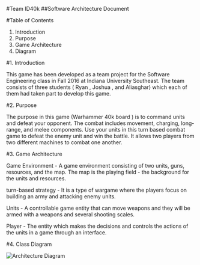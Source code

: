 #Team ID40k
##Software Architecture Document


#Table of Contents
1. Introduction
2. Purpose
3. Game Architecture
4. Diagram
  
#1. Introduction

This game has been developed as a team project for the Software Engineering class in Fall 2016 at Indiana University Southeast. The team consists of three students ( Ryan , Joshua , and Aliasghar) which each of them had taken part to develop this game. 
  
#2. Purpose

The purpose in this game (Warhammer 40k board ) is to command units and defeat your opponent. The combat includes movement, charging, long-range, and melee components. Use your units in this turn based combat game to defeat the enemy unit and win the battle. It allows two players from two different machines to combat one another.  

#3. Game Architecture

Game Environment - A game environment consisting of two units, guns, resources, and the map. The map is the playing field - the background for the units and resources.

turn-based strategy - It is a type of wargame where the players focus on building an army and attacking enemy units. 

Units - A controllable game entity that can move weapons and they will be armed with a weapons and several shooting scales. 

Player - The entity which makes the decisions and controls the actions of the units in a game through an interface. 
  

 

#4. Class Diagram

![Architecture Diagram](https://s22.postimg.org/y0ga5xur5/Class_Diagram.png)
